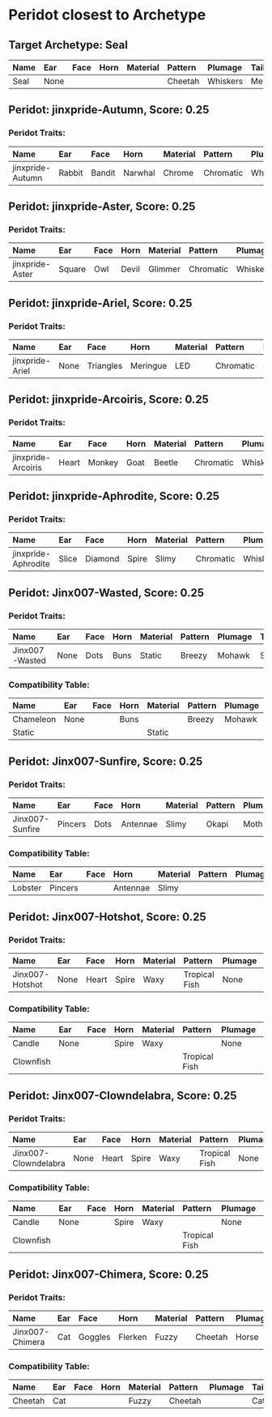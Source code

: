 # Peridot closest to Archetype

## Target Archetype: Seal
|Name|Ear|Face|Horn|Material|Pattern|Plumage|Tail|
|:--|:--|:--|:--|:--|:--|:--|:--|
|Seal|None||||Cheetah|Whiskers|Mermaid|

## Peridot: jinxpride-Autumn, Score: 0.25

### Peridot Traits:
|Name|Ear|Face|Horn|Material|Pattern|Plumage|Tail|
|:--|:--|:--|:--|:--|:--|:--|:--|
|jinxpride-Autumn|Rabbit|Bandit|Narwhal|Chrome|Chromatic|Whiskers|Matrix|

## Peridot: jinxpride-Aster, Score: 0.25

### Peridot Traits:
|Name|Ear|Face|Horn|Material|Pattern|Plumage|Tail|
|:--|:--|:--|:--|:--|:--|:--|:--|
|jinxpride-Aster|Square|Owl|Devil|Glimmer|Chromatic|Whiskers|Snowflake|

## Peridot: jinxpride-Ariel, Score: 0.25

### Peridot Traits:
|Name|Ear|Face|Horn|Material|Pattern|Plumage|Tail|
|:--|:--|:--|:--|:--|:--|:--|:--|
|jinxpride-Ariel|None|Triangles|Meringue|LED|Chromatic|Quetzal|Matrix|

## Peridot: jinxpride-Arcoiris, Score: 0.25

### Peridot Traits:
|Name|Ear|Face|Horn|Material|Pattern|Plumage|Tail|
|:--|:--|:--|:--|:--|:--|:--|:--|
|jinxpride-Arcoiris|Heart|Monkey|Goat|Beetle|Chromatic|Whiskers|Ribcage|

## Peridot: jinxpride-Aphrodite, Score: 0.25

### Peridot Traits:
|Name|Ear|Face|Horn|Material|Pattern|Plumage|Tail|
|:--|:--|:--|:--|:--|:--|:--|:--|
|jinxpride-Aphrodite|Slice|Diamond|Spire|Slimy|Chromatic|Whiskers|Carnival|

## Peridot: Jinx007-Wasted, Score: 0.25

### Peridot Traits:
|Name|Ear|Face|Horn|Material|Pattern|Plumage|Tail|
|:--|:--|:--|:--|:--|:--|:--|:--|
|Jinx007-Wasted|None|Dots|Buns|Static|Breezy|Mohawk|Shell|

### Compatibility Table:
|Name|Ear|Face|Horn|Material|Pattern|Plumage|Tail|
|:--|:--|:--|:--|:--|:--|:--|:--|
|Chameleon|None||Buns||Breezy|Mohawk|Shell|
|Static||||Static||||

## Peridot: Jinx007-Sunfire, Score: 0.25

### Peridot Traits:
|Name|Ear|Face|Horn|Material|Pattern|Plumage|Tail|
|:--|:--|:--|:--|:--|:--|:--|:--|
|Jinx007-Sunfire|Pincers|Dots|Antennae|Slimy|Okapi|Moth|Mermaid|

### Compatibility Table:
|Name|Ear|Face|Horn|Material|Pattern|Plumage|Tail|
|:--|:--|:--|:--|:--|:--|:--|:--|
|Lobster|Pincers||Antennae|Slimy|||Mermaid|

## Peridot: Jinx007-Hotshot, Score: 0.25

### Peridot Traits:
|Name|Ear|Face|Horn|Material|Pattern|Plumage|Tail|
|:--|:--|:--|:--|:--|:--|:--|:--|
|Jinx007-Hotshot|None|Heart|Spire|Waxy|Tropical Fish|None|Fleur|

### Compatibility Table:
|Name|Ear|Face|Horn|Material|Pattern|Plumage|Tail|
|:--|:--|:--|:--|:--|:--|:--|:--|
|Candle|None||Spire|Waxy||None||
|Clownfish|||||Tropical Fish|||

## Peridot: Jinx007-Clowndelabra, Score: 0.25

### Peridot Traits:
|Name|Ear|Face|Horn|Material|Pattern|Plumage|Tail|
|:--|:--|:--|:--|:--|:--|:--|:--|
|Jinx007-Clowndelabra|None|Heart|Spire|Waxy|Tropical Fish|None|Fleur|

### Compatibility Table:
|Name|Ear|Face|Horn|Material|Pattern|Plumage|Tail|
|:--|:--|:--|:--|:--|:--|:--|:--|
|Candle|None||Spire|Waxy||None||
|Clownfish|||||Tropical Fish|||

## Peridot: Jinx007-Chimera, Score: 0.25

### Peridot Traits:
|Name|Ear|Face|Horn|Material|Pattern|Plumage|Tail|
|:--|:--|:--|:--|:--|:--|:--|:--|
|Jinx007-Chimera|Cat|Goggles|Flerken|Fuzzy|Cheetah|Horse|Cat|

### Compatibility Table:
|Name|Ear|Face|Horn|Material|Pattern|Plumage|Tail|
|:--|:--|:--|:--|:--|:--|:--|:--|
|Cheetah|Cat|||Fuzzy|Cheetah||Cat|

